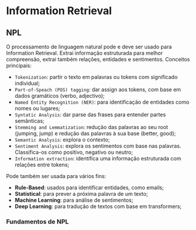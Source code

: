 # Information Retrieval

## NPL

O processamento de linguagem natural pode e deve ser usado para Information Retrieval. Extrai informação estruturada para melhor compreensão, extrai também relações, entidades e sentimentos. Conceitos principais:

- `Tokenization`: partir o texto em palavras ou tokens com significado individual;
- `Part-of-Speach (POS) tagging`: dar assign aos tokens, com base em dados gramáticos (verbo, adjectivo);
- `Named Entity Recognition (NER)`: para identificação de entidades como nomes ou lugares; 
- `Syntatic Analysis`: dar parse das frases para entender partes semânticas;
- `Stemming and Lemmatization`: redução das palavras ao seu root (jumping, jump) e redução das palavras à sua base (better, good);
- `Semantic Analysis`: explora o contexto;
- `Sentiment Analysis`: explora os sentimentos com base nas palavras. Classifica-os como positivo, negativo ou neutro;
- `Information extraction`: identifica uma informação estruturada com relações entre tokens;

Pode também ser usada para vários fins:

- **Rule-Based**: usados para identificar entidades, como emails;
- **Statistical**: para prever a próxima palavra de um texto;
- **Machine Learning**: para análise de sentimentos;
- **Deep Learning**: para tradução de textos com base em transformers;

### Fundamentos de NPL


